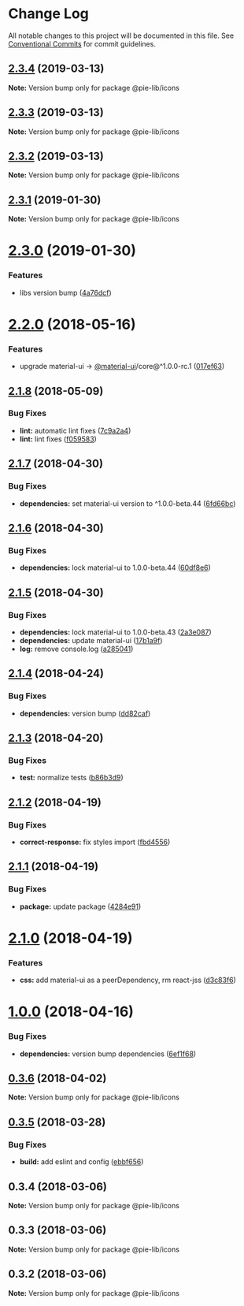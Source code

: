 # Change Log

All notable changes to this project will be documented in this file.
See [Conventional Commits](https://conventionalcommits.org) for commit guidelines.

## [2.3.4](https://github.com/pie-framework/pie-lib/compare/@pie-lib/icons@2.3.3...@pie-lib/icons@2.3.4) (2019-03-13)

**Note:** Version bump only for package @pie-lib/icons





## [2.3.3](https://github.com/pie-framework/pie-lib/compare/@pie-lib/icons@2.3.2...@pie-lib/icons@2.3.3) (2019-03-13)

**Note:** Version bump only for package @pie-lib/icons





## [2.3.2](https://github.com/pie-framework/pie-lib/compare/@pie-lib/icons@2.3.1...@pie-lib/icons@2.3.2) (2019-03-13)

**Note:** Version bump only for package @pie-lib/icons





## [2.3.1](https://github.com/pie-framework/pie-lib/compare/@pie-lib/icons@2.3.0...@pie-lib/icons@2.3.1) (2019-01-30)

**Note:** Version bump only for package @pie-lib/icons





# [2.3.0](https://github.com/pie-framework/pie-lib/compare/@pie-lib/icons@2.2.0...@pie-lib/icons@2.3.0) (2019-01-30)


### Features

* libs version bump ([4a76dcf](https://github.com/pie-framework/pie-lib/commit/4a76dcf))





<a name="2.2.0"></a>
# [2.2.0](https://github.com/pie-framework/pie-lib/compare/@pie-lib/icons@2.1.8...@pie-lib/icons@2.2.0) (2018-05-16)


### Features

* upgrade material-ui -> [@material-ui](https://github.com/material-ui)/core@^1.0.0-rc.1 ([017ef63](https://github.com/pie-framework/pie-lib/commit/017ef63))




<a name="2.1.8"></a>
## [2.1.8](https://github.com/pie-framework/pie-lib/compare/@pie-lib/icons@2.1.7...@pie-lib/icons@2.1.8) (2018-05-09)


### Bug Fixes

* **lint:** automatic lint fixes ([7c9a2a4](https://github.com/pie-framework/pie-lib/commit/7c9a2a4))
* **lint:** lint fixes ([f059583](https://github.com/pie-framework/pie-lib/commit/f059583))




<a name="2.1.7"></a>
## [2.1.7](https://github.com/pie-framework/pie-lib/compare/@pie-lib/icons@2.1.6...@pie-lib/icons@2.1.7) (2018-04-30)


### Bug Fixes

* **dependencies:** set material-ui version to ^1.0.0-beta.44 ([6fd66bc](https://github.com/pie-framework/pie-lib/commit/6fd66bc))




<a name="2.1.6"></a>
## [2.1.6](https://github.com/pie-framework/pie-lib/compare/@pie-lib/icons@2.1.5...@pie-lib/icons@2.1.6) (2018-04-30)


### Bug Fixes

* **dependencies:** lock material-ui to 1.0.0-beta.44 ([60df8e6](https://github.com/pie-framework/pie-lib/commit/60df8e6))




<a name="2.1.5"></a>
## [2.1.5](https://github.com/pie-framework/pie-lib/compare/@pie-lib/icons@2.1.4...@pie-lib/icons@2.1.5) (2018-04-30)


### Bug Fixes

* **dependencies:** lock material-ui to 1.0.0-beta.43 ([2a3e087](https://github.com/pie-framework/pie-lib/commit/2a3e087))
* **dependencies:** update material-ui ([17b1a9f](https://github.com/pie-framework/pie-lib/commit/17b1a9f))
* **log:** remove console.log ([a285041](https://github.com/pie-framework/pie-lib/commit/a285041))




<a name="2.1.4"></a>
## [2.1.4](https://github.com/pie-framework/pie-lib/compare/@pie-lib/icons@2.1.3...@pie-lib/icons@2.1.4) (2018-04-24)


### Bug Fixes

* **dependencies:** version bump ([dd82caf](https://github.com/pie-framework/pie-lib/commit/dd82caf))




<a name="2.1.3"></a>
## [2.1.3](https://github.com/pie-framework/pie-lib/compare/@pie-lib/icons@2.1.2...@pie-lib/icons@2.1.3) (2018-04-20)


### Bug Fixes

* **test:** normalize tests ([b86b3d9](https://github.com/pie-framework/pie-lib/commit/b86b3d9))




<a name="2.1.2"></a>
## [2.1.2](https://github.com/pie-framework/pie-lib/compare/@pie-lib/icons@2.1.1...@pie-lib/icons@2.1.2) (2018-04-19)


### Bug Fixes

* **correct-response:** fix styles import ([fbd4556](https://github.com/pie-framework/pie-lib/commit/fbd4556))




<a name="2.1.1"></a>
## [2.1.1](https://github.com/pie-framework/pie-lib/compare/@pie-lib/icons@2.1.0...@pie-lib/icons@2.1.1) (2018-04-19)


### Bug Fixes

* **package:** update package ([4284e91](https://github.com/pie-framework/pie-lib/commit/4284e91))




<a name="2.1.0"></a>
# [2.1.0](https://github.com/pie-framework/pie-lib/compare/@pie-lib/icons@2.0.0...@pie-lib/icons@2.1.0) (2018-04-19)


### Features

* **css:** add material-ui as a peerDependency, rm react-jss ([d3c83f6](https://github.com/pie-framework/pie-lib/commit/d3c83f6))




<a name="1.0.0"></a>
# [1.0.0](https://github.com/pie-framework/pie-lib/compare/@pie-lib/icons@0.3.6...@pie-lib/icons@1.0.0) (2018-04-16)


### Bug Fixes

* **dependencies:** version bump dependencies ([6ef1f68](https://github.com/pie-framework/pie-lib/commit/6ef1f68))




<a name="0.3.6"></a>
## [0.3.6](https://github.com/pie-framework/pie-lib/compare/@pie-lib/icons@0.3.5...@pie-lib/icons@0.3.6) (2018-04-02)




**Note:** Version bump only for package @pie-lib/icons

<a name="0.3.5"></a>
## [0.3.5](https://github.com/pie-framework/pie-lib/compare/@pie-lib/icons@0.3.4...@pie-lib/icons@0.3.5) (2018-03-28)


### Bug Fixes

* **build:** add eslint and config ([ebbf656](https://github.com/pie-framework/pie-lib/commit/ebbf656))




<a name="0.3.4"></a>
## 0.3.4 (2018-03-06)




**Note:** Version bump only for package @pie-lib/icons

<a name="0.3.3"></a>
## 0.3.3 (2018-03-06)




**Note:** Version bump only for package @pie-lib/icons

<a name="0.3.2"></a>
## 0.3.2 (2018-03-06)




**Note:** Version bump only for package @pie-lib/icons
